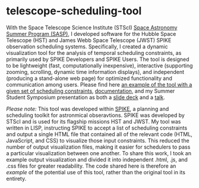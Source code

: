 # telescope-scheduling-tool
With the Space Telescope Science Institute (STScI) [Space Astronomy Summer Program (SASP)](https://www.stsci.edu/opportunities/space-astronomy-summer-program), I developed software for the Hubble Space Telescope (HST) and James Webb Space Telescope (JWST) SPIKE observation scheduling systems. Specifically, I created a dynamic visualization tool for the analysis of temporal scheduling constraints, as primarily used by SPIKE Developers and SPIKE Users. The tool is designed to be lightweight (fast, computationally inexpensive), interactive (supporting zooming, scrolling, dynamic time information displays), and independent (producing a stand-alone web page) for optimized functionality and communication among users. Please find here [an example of the tool with a given set of scheduling constraints](https://raw.githack.com/leahmfulmer/telescope-scheduling-tool/main/code/index.html), [documentation](documentation.pdf), and my Summer Student Symposium presentation as both a [slide deck](symposium-presentation.pptx) and a [talk](https://cloudproject.hosted.panopto.com/Panopto/Pages/Viewer.aspx?id=3ffd29cd-8277-4512-bb1c-a996002cda01&query=leah%20fulmer).

_Please note:_ This tool was developed within [SPIKE](https://www.stsci.edu/scientific-community/software/spike), a planning and scheduling toolkit for astronmical obseravtions. SPIKE was developed by STScI and is used for its flagship missions HST and JWST. My tool was written in LISP, instructing SPIKE to accept a list of scheduling constraints and output a single HTML file that contained all of the relevant code (HTML, JavaScript, and CSS) to visualize those input constraints. This reduced the number of output visualization files, making it easier for schedulers to pass a particular visualization between one another. To share this work, I took an example output visualization and divided it into independent .html, .js, and .css files for greater readability. The code shared here is therefore an _example_ of the potential use of this tool, rather than the original tool in its entirety.
